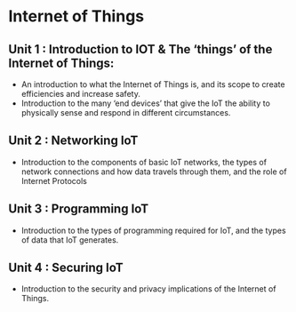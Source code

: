 # Internet of Things

## Unit 1 : Introduction to IOT & The ‘things’ of the Internet of Things:

- An introduction to what the Internet of Things is, and its scope to create efficiencies and increase safety.
- Introduction to the many ‘end devices’ that give the IoT the ability to physically sense and respond in different circumstances.

## Unit 2 : Networking IoT

- Introduction to the components of basic IoT networks, the types of network connections and how data travels through them, and the role of Internet Protocols

## Unit 3 : Programming IoT

- Introduction to the types of programming required for IoT, and the types of data that IoT generates.

## Unit 4 : Securing IoT

- Introduction to the security and privacy implications of the Internet of Things.
